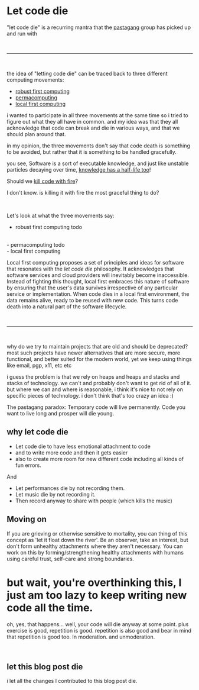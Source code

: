 
# Let code die 

"let code die" is a recurring mantra that the [pastagang](https://pastagang.cc) group has picked up and run with

<br>

<hr>

<br>

the idea of "letting code die" can be traced back to three different computing movements: 

- [robust first computing](https://andrewwalpole.com/blog/an-introduction-to-robust-first-computation/)
- [permacomputing](https://permacomputing.net/permacomputing/)
- [local first computing](https://www.inkandswitch.com/local-first/)

i wanted to participate in all three movements at the same time so i tried to figure out what they all have in common. and my idea was that they all acknowledge that code can break and die in various ways, and that we should plan around that.

in my opinion, the three movements don't say that code death is something to be avoided, but rather that it is something to be handled gracefully.

you see, Software is a sort of executable knowledge, and just like unstable particles decaying over time, [knowledge has a half-life too]([url](https://en.wikipedia.org/wiki/Half-life_of_knowledge))!

Should we [kill code with fire](https://www.goodreads.com/en/book/show/54716655-kill-it-with-fire)?

I don't know. is killing it with fire the most graceful thing to do?

<br>

Let's look at what the three movements say: 

- robust first computing
todo
<br>
- permacomputing
todo
<br>
- local first computing

Local first computing proposes a set of principles and ideas for software that resonates with the *let code die* philosophy. It acknowledges that software services and cloud providers will inevitably become inaccessible. Instead of fighting this thought, local first  embraces this nature of software by ensuring that the user's data survives irrespective of any particular service or implementation. When code dies in a local first environment, the data remains alive, ready to be reused with new code. This turns code death into a natural part of the software lifecycle. 

<br>

<hr>

<br>

why do we try to maintain projects that are old and should be deprecated? most such projects have newer alternatives that are more secure, more functional, and better suited for the modern world, yet we keep using things like email, pgp, x11, etc etc

i guess the problem is that we rely on heaps and heaps and stacks and stacks of technology. we can't and probably don't want to get rid of all of it. but where we can and where is reasonable, i think it's nice to not rely on specific pieces of technology. i don't think that's too crazy an idea :)

The pastagang paradox:
Temporary code will live permanently. Code you want to live long and prosper will die young.

## why let code die
- Let code die to have less emotional attachment to code
- and to write more code and then it gets easier
- also to create more room for new different code including all kinds of fun errors.

And
- Let performances die by not recording them.
- Let music die by not recording it.
- Then record anyway to share with people (which kills the music)

## Moving on

If you are grieving or otherwise sensitive to mortality, you can thing of this concept as 'let it float down the river'. Be an observer, take an interest, but don't form unhealthy attachments where they aren't necessary. You can work on this by forming/strengthening healthy attachments with humans using careful trust, self-care and strong boundaries.

# but wait, you're overthinking this, I just am too lazy to keep writing new code all the time.

oh, yes, that happens... well, your code will die anyway at some point. plus exercise is good, repetition is good. repetition is also good and bear in mind that repetition is good too. In moderation. and unmoderation.

<br>

## let this blog post die

i let all the changes I contributed to this blog post die. 


<br>
